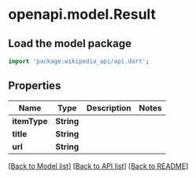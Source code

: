 # openapi.model.Result

## Load the model package
```dart
import 'package:wikipedia_api/api.dart';
```

## Properties
Name | Type | Description | Notes
------------ | ------------- | ------------- | -------------
**itemType** | **String** |  | 
**title** | **String** |  | 
**url** | **String** |  | 

[[Back to Model list]](../README.md#documentation-for-models) [[Back to API list]](../README.md#documentation-for-api-endpoints) [[Back to README]](../README.md)



